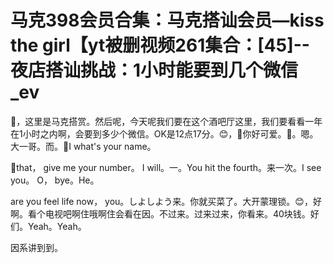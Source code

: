 # 马克398会员合集：马克搭讪会员—kiss the girl【yt被删视频261集合：[45]--夜店搭讪挑战：1小时能要到几个微信_ev

🎼，这里是马克搭赏。然后呢，今天呢我们要在这个酒吧厅这里，我们要看看一年在1小时之内啊，会要到多少个微信。OK是12点17分。😊，🎼你好可爱。🎼。嗯。大一哥。而。🎼I what's your name。

🎼that， give me your number。 I will。一。You hit the fourth。来一次。I see you。 O， bye。He。

 are you feel life now， you。しよしよう来。你就买菜了。大开蒙理锁。😊，好啊。看个电视吧啊住哦啊住会看在因。不过来。过来过来，你看来。40块钱。好们。Yeah。Yeah。

因系讲到到。